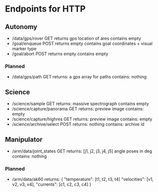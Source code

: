 # Endpoints for HTTP

## Autonomy

- /data/gps/rover                                       GET
    returns gps location of ares
    contains empty
- /goal/enqueue                                         POST
    returns empty
    contains goal coordinates + visual marker type
- /goal/abort                                           POST
    returns empty
    contains empty

### Planned

- /data/gps/path                                        GET
    returns: a gps array for paths
    contains: nothing

## Science

- /science/sample                                       GET
    returns: massive spectrograph
    contains empty
- /science/capture/panorama                             GET
    returns: preview image
    contains: empty
- /science/capture/highres                              GET
    returns: preview image
    contains: empty
- /science/archive/select                               POST
    returns: nothing
    contains: archive id

##  Manipulator

- /arm/data/joint_states                                GET
    returns: [j1, j2, j3, j4, j5] angle poses in deg
    contains: nothing

### Planned

- /arm/data/ak60
    returns: {
        "temperature": [t1, t2, t3, t4]
        "velocities": [v1, v2, v3, v4],
        "currents": [c1, c2, c3, c4]
    }


